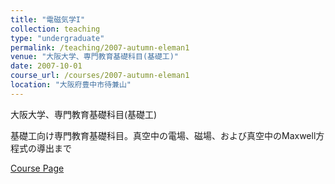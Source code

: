 ```yaml
---
title: "電磁気学I"
collection: teaching
type: "undergraduate"
permalink: /teaching/2007-autumn-eleman1
venue: "大阪大学、専門教育基礎科目(基礎工)"
date: 2007-10-01
course_url: /courses/2007-autumn-eleman1
location: "大阪府豊中市待兼山"
---
```


大阪大学、専門教育基礎科目(基礎工)

基礎工向け専門教育基礎科目。真空中の電場、磁場、および真空中のMaxwell方程式の導出まで


<a href='https://stsykw.github.io/courses/2007-autumn-eleman1'>Course Page</a>
